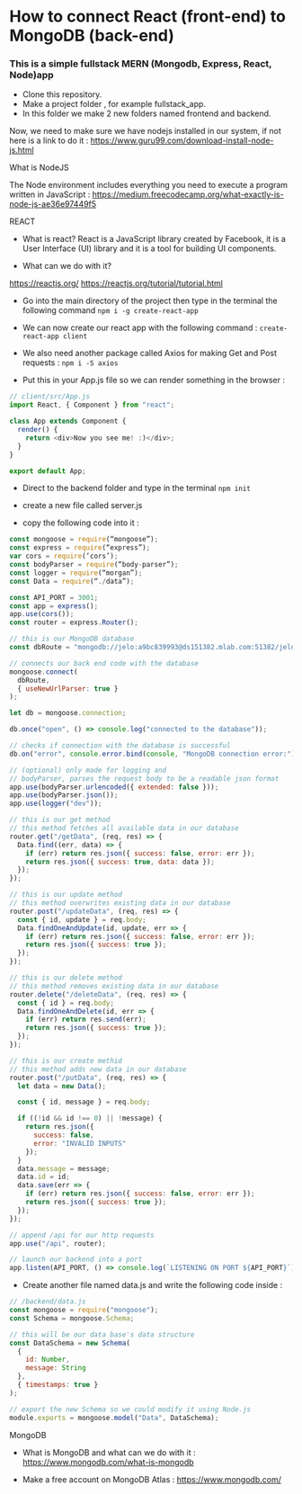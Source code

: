 # How to connect React (front-end) to MongoDB (back-end)
### This is a simple fullstack MERN (Mongodb, Express, React, Node)app

- Clone this repository.
- Make a project folder , for example fullstack_app.
- In this folder we make 2 new folders named frontend and backend.

Now, we need to make sure we have nodejs installed in our system, if not here is a link to do it :
https://www.guru99.com/download-install-node-js.html

What is NodeJS

The Node environment includes everything you need to execute a program written in JavaScript :
https://medium.freecodecamp.org/what-exactly-is-node-js-ae36e97449f5


REACT

- What is react? 
	React is a JavaScript library created by Facebook,
	it is a User Interface (UI) library and
	it is a tool for building UI components.


- What can we do with it? 
 
https://reactjs.org/
https://reactjs.org/tutorial/tutorial.html

- Go into the main directory of the project then type in the terminal the following command 
`npm i -g create-react-app`

- We can now create our react app with the following command :
`create-react-app client`

- We also need another package called Axios for making Get and Post requests :
`npm i -S axios`

- Put this in your App.js file so we can render something in the browser :
```javascript
// client/src/App.js
import React, { Component } from "react";

class App extends Component {
  render() {
    return <div>Now you see me! :)</div>;
  }
}

export default App;
```

- Direct to the backend folder and type in the terminal 
`npm init`

- create a new file called server.js
- copy the following code into it :

```javascript
const mongoose = require(“mongoose”);
const express = require(“express”);
var cors = require(‘cors’);
const bodyParser = require(“body-parser”);
const logger = require(“morgan”);
const Data = require(“./data”);

const API_PORT = 3001;
const app = express();
app.use(cors());
const router = express.Router();

// this is our MongoDB database
const dbRoute = "mongodb://jelo:a9bc839993@ds151382.mlab.com:51382/jelotest";

// connects our back end code with the database
mongoose.connect(
  dbRoute,
  { useNewUrlParser: true }
);

let db = mongoose.connection;

db.once("open", () => console.log("connected to the database"));

// checks if connection with the database is successful
db.on("error", console.error.bind(console, "MongoDB connection error:"));

// (optional) only made for logging and
// bodyParser, parses the request body to be a readable json format
app.use(bodyParser.urlencoded({ extended: false }));
app.use(bodyParser.json());
app.use(logger("dev"));

// this is our get method
// this method fetches all available data in our database
router.get("/getData", (req, res) => {
  Data.find((err, data) => {
    if (err) return res.json({ success: false, error: err });
    return res.json({ success: true, data: data });
  });
});

// this is our update method
// this method overwrites existing data in our database
router.post("/updateData", (req, res) => {
  const { id, update } = req.body;
  Data.findOneAndUpdate(id, update, err => {
    if (err) return res.json({ success: false, error: err });
    return res.json({ success: true });
  });
});

// this is our delete method
// this method removes existing data in our database
router.delete("/deleteData", (req, res) => {
  const { id } = req.body;
  Data.findOneAndDelete(id, err => {
    if (err) return res.send(err);
    return res.json({ success: true });
  });
});

// this is our create methid
// this method adds new data in our database
router.post("/putData", (req, res) => {
  let data = new Data();

  const { id, message } = req.body;

  if ((!id && id !== 0) || !message) {
    return res.json({
      success: false,
      error: "INVALID INPUTS"
    });
  }
  data.message = message;
  data.id = id;
  data.save(err => {
    if (err) return res.json({ success: false, error: err });
    return res.json({ success: true });
  });
});

// append /api for our http requests
app.use("/api", router);

// launch our backend into a port
app.listen(API_PORT, () => console.log(`LISTENING ON PORT ${API_PORT}`));

```

- Create another file named data.js and write the following code inside : 

```javascript
// /backend/data.js
const mongoose = require("mongoose");
const Schema = mongoose.Schema;

// this will be our data base's data structure 
const DataSchema = new Schema(
  {
    id: Number,
    message: String
  },
  { timestamps: true }
);

// export the new Schema so we could modify it using Node.js
module.exports = mongoose.model("Data", DataSchema);

 ```

 MongoDB

- What is MongoDB and what can we do with it :
https://www.mongodb.com/what-is-mongodb

- Make a free account on MongoDB Atlas :
https://www.mongodb.com/